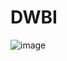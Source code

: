 # DWBI

![image](https://user-images.githubusercontent.com/56537777/142675582-e2219173-20d8-43a3-bd60-08b8a4fd9a86.png)
